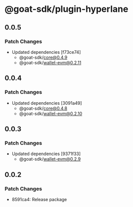 # @goat-sdk/plugin-hyperlane

## 0.0.5

### Patch Changes

- Updated dependencies [f73ce74]
  - @goat-sdk/core@0.4.9
  - @goat-sdk/wallet-evm@0.2.11

## 0.0.4

### Patch Changes

- Updated dependencies [3091a49]
  - @goat-sdk/core@0.4.8
  - @goat-sdk/wallet-evm@0.2.10

## 0.0.3

### Patch Changes

- Updated dependencies [9371f33]
  - @goat-sdk/wallet-evm@0.2.9

## 0.0.2

### Patch Changes

- 8591ca4: Release package
